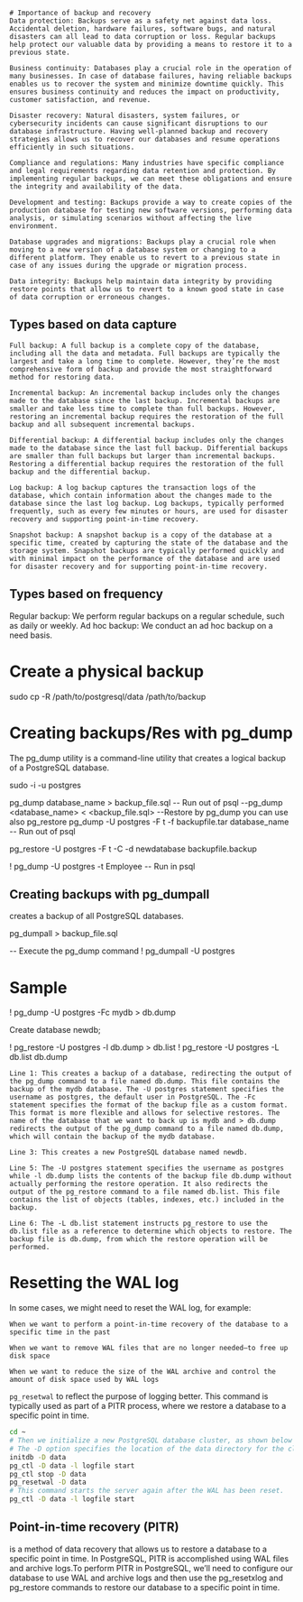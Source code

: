     
    # Importance of backup and recovery
    Data protection: Backups serve as a safety net against data loss. Accidental deletion, hardware failures, software bugs, and natural disasters can all lead to data corruption or loss. Regular backups help protect our valuable data by providing a means to restore it to a previous state.

    Business continuity: Databases play a crucial role in the operation of many businesses. In case of database failures, having reliable backups enables us to recover the system and minimize downtime quickly. This ensures business continuity and reduces the impact on productivity, customer satisfaction, and revenue.

    Disaster recovery: Natural disasters, system failures, or cybersecurity incidents can cause significant disruptions to our database infrastructure. Having well-planned backup and recovery strategies allows us to recover our databases and resume operations efficiently in such situations.

    Compliance and regulations: Many industries have specific compliance and legal requirements regarding data retention and protection. By implementing regular backups, we can meet these obligations and ensure the integrity and availability of the data.

    Development and testing: Backups provide a way to create copies of the production database for testing new software versions, performing data analysis, or simulating scenarios without affecting the live environment.

    Database upgrades and migrations: Backups play a crucial role when moving to a new version of a database system or changing to a different platform. They enable us to revert to a previous state in case of any issues during the upgrade or migration process.

    Data integrity: Backups help maintain data integrity by providing restore points that allow us to revert to a known good state in case of data corruption or erroneous changes.


## Types based on data capture    

    Full backup: A full backup is a complete copy of the database, including all the data and metadata. Full backups are typically the largest and take a long time to complete. However, they’re the most comprehensive form of backup and provide the most straightforward method for restoring data.

    Incremental backup: An incremental backup includes only the changes made to the database since the last backup. Incremental backups are smaller and take less time to complete than full backups. However, restoring an incremental backup requires the restoration of the full backup and all subsequent incremental backups.

    Differential backup: A differential backup includes only the changes made to the database since the last full backup. Differential backups are smaller than full backups but larger than incremental backups. Restoring a differential backup requires the restoration of the full backup and the differential backup.

    Log backup: A log backup captures the transaction logs of the database, which contain information about the changes made to the database since the last log backup. Log backups, typically performed frequently, such as every few minutes or hours, are used for disaster recovery and supporting point-in-time recovery.

    Snapshot backup: A snapshot backup is a copy of the database at a specific time, created by capturing the state of the database and the storage system. Snapshot backups are typically performed quickly and with minimal impact on the performance of the database and are used for disaster recovery and for supporting point-in-time recovery.

## Types based on frequency    
Regular backup: We perform regular backups on a regular schedule, such as daily or weekly.
Ad hoc backup: We conduct an ad hoc backup on a need basis.

# Create a physical backup

sudo cp -R /path/to/postgresql/data /path/to/backup

# Creating backups/Res with pg_dump
The pg_dump utility is a command-line utility that creates a logical backup of a PostgreSQL database. 

sudo -i -u postgres

pg_dump database_name > backup_file.sql -- Run out of psql
--pg_dump <database_name> < <backup_file.sql> --Restore by pg_dump you can use also pg_restore
pg_dump -U postgres -F t -f backupfile.tar database_name -- Run out of psql 

pg_restore -U postgres -F t -C -d newdatabase backupfile.backup

\! pg_dump -U postgres -t Employee -- Run in psql

## Creating backups with pg_dumpall
creates a backup of all PostgreSQL databases.

pg_dumpall > backup_file.sql

-- Execute the pg_dump command
\! pg_dumpall -U postgres

# Sample

\! pg_dump -U postgres -Fc mydb > db.dump

Create database newdb;

\! pg_restore -U postgres -l db.dump > db.list
\! pg_restore -U postgres -L db.list db.dump

    Line 1: This creates a backup of a database, redirecting the output of the pg_dump command to a file named db.dump. This file contains the backup of the mydb database. The -U postgres statement specifies the username as postgres, the default user in PostgreSQL. The -Fc statement specifies the format of the backup file as a custom format. This format is more flexible and allows for selective restores. The name of the database that we want to back up is mydb and > db.dump redirects the output of the pg_dump command to a file named db.dump, which will contain the backup of the mydb database.

    Line 3: This creates a new PostgreSQL database named newdb.

    Line 5: The -U postgres statement specifies the username as postgres while -l db.dump lists the contents of the backup file db.dump without actually performing the restore operation. It also redirects the output of the pg_restore command to a file named db.list. This file contains the list of objects (tables, indexes, etc.) included in the backup.

    Line 6: The -L db.list statement instructs pg_restore to use the db.list file as a reference to determine which objects to restore. The backup file is db.dump, from which the restore operation will be performed.


# Resetting the WAL log
In some cases, we might need to reset the WAL log, for example:

    When we want to perform a point-in-time recovery of the database to a specific time in the past

    When we want to remove WAL files that are no longer needed—to free up disk space

    When we want to reduce the size of the WAL archive and control the amount of disk space used by WAL logs

`pg_resetwal` to reflect the purpose of logging better. This command is typically used as part of a PITR process, where we restore a database to a specific point in time.
```bash
cd ~
# Then we initialize a new PostgreSQL database cluster, as shown below
# The -D option specifies the location of the data directory for the cluster.
initdb -D data
pg_ctl -D data -l logfile start
pg_ctl stop -D data
pg_resetwal -D data
# This command starts the server again after the WAL has been reset.
pg_ctl -D data -l logfile start
```

## Point-in-time recovery (PITR) 
is a method of data recovery that allows us to restore a database to a specific point in time. In PostgreSQL, PITR is accomplished using WAL files and archive logs.To perform PITR in PostgreSQL, we’ll need to configure our database to use WAL and archive logs and then use the pg_resetxlog and pg_restore commands to restore our database to a specific point in time.

